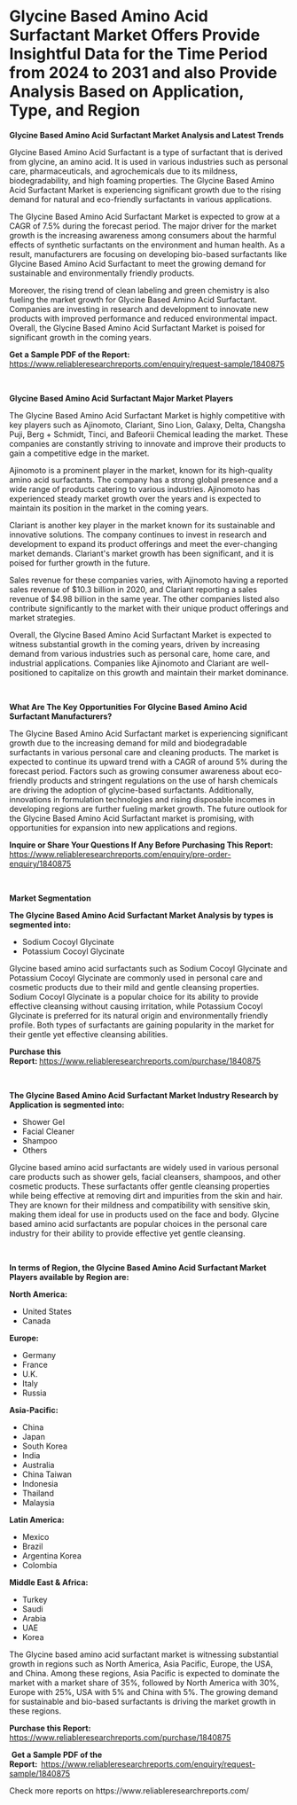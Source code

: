 <p><h1>Glycine Based Amino Acid Surfactant Market Offers Provide Insightful Data for the Time Period from 2024 to 2031 and also Provide Analysis Based on Application, Type, and Region</h1></p><p><strong>Glycine Based Amino Acid Surfactant Market Analysis and Latest Trends</strong></p>
<p><p>Glycine Based Amino Acid Surfactant is a type of surfactant that is derived from glycine, an amino acid. It is used in various industries such as personal care, pharmaceuticals, and agrochemicals due to its mildness, biodegradability, and high foaming properties. The Glycine Based Amino Acid Surfactant Market is experiencing significant growth due to the rising demand for natural and eco-friendly surfactants in various applications.</p><p>The Glycine Based Amino Acid Surfactant Market is expected to grow at a CAGR of 7.5% during the forecast period. The major driver for the market growth is the increasing awareness among consumers about the harmful effects of synthetic surfactants on the environment and human health. As a result, manufacturers are focusing on developing bio-based surfactants like Glycine Based Amino Acid Surfactant to meet the growing demand for sustainable and environmentally friendly products.</p><p>Moreover, the rising trend of clean labeling and green chemistry is also fueling the market growth for Glycine Based Amino Acid Surfactant. Companies are investing in research and development to innovate new products with improved performance and reduced environmental impact. Overall, the Glycine Based Amino Acid Surfactant Market is poised for significant growth in the coming years.</p></p>
<p><strong>Get a Sample PDF of the Report:&nbsp;</strong> <a href="https://www.reliableresearchreports.com/enquiry/request-sample/1840875">https://www.reliableresearchreports.com/enquiry/request-sample/1840875</a></p>
<p>&nbsp;</p>
<p><strong>Glycine Based Amino Acid Surfactant Major Market Players</strong></p>
<p><p>The Glycine Based Amino Acid Surfactant Market is highly competitive with key players such as Ajinomoto, Clariant, Sino Lion, Galaxy, Delta, Changsha Puji, Berg + Schmidt, Tinci, and Bafeorii Chemical leading the market. These companies are constantly striving to innovate and improve their products to gain a competitive edge in the market.</p><p>Ajinomoto is a prominent player in the market, known for its high-quality amino acid surfactants. The company has a strong global presence and a wide range of products catering to various industries. Ajinomoto has experienced steady market growth over the years and is expected to maintain its position in the market in the coming years.</p><p>Clariant is another key player in the market known for its sustainable and innovative solutions. The company continues to invest in research and development to expand its product offerings and meet the ever-changing market demands. Clariant's market growth has been significant, and it is poised for further growth in the future.</p><p>Sales revenue for these companies varies, with Ajinomoto having a reported sales revenue of $10.3 billion in 2020, and Clariant reporting a sales revenue of $4.98 billion in the same year. The other companies listed also contribute significantly to the market with their unique product offerings and market strategies.</p><p>Overall, the Glycine Based Amino Acid Surfactant Market is expected to witness substantial growth in the coming years, driven by increasing demand from various industries such as personal care, home care, and industrial applications. Companies like Ajinomoto and Clariant are well-positioned to capitalize on this growth and maintain their market dominance.</p></p>
<p>&nbsp;</p>
<p><strong>What Are The Key Opportunities For Glycine Based Amino Acid Surfactant Manufacturers?</strong></p>
<p><p>The Glycine Based Amino Acid Surfactant market is experiencing significant growth due to the increasing demand for mild and biodegradable surfactants in various personal care and cleaning products. The market is expected to continue its upward trend with a CAGR of around 5% during the forecast period. Factors such as growing consumer awareness about eco-friendly products and stringent regulations on the use of harsh chemicals are driving the adoption of glycine-based surfactants. Additionally, innovations in formulation technologies and rising disposable incomes in developing regions are further fueling market growth. The future outlook for the Glycine Based Amino Acid Surfactant market is promising, with opportunities for expansion into new applications and regions.</p></p>
<p><strong>Inquire or Share Your Questions If Any Before Purchasing This Report:</strong> <a href="https://www.reliableresearchreports.com/enquiry/pre-order-enquiry/1840875">https://www.reliableresearchreports.com/enquiry/pre-order-enquiry/1840875</a></p>
<p>&nbsp;</p>
<p><strong>Market Segmentation</strong></p>
<p><strong>The Glycine Based Amino Acid Surfactant Market Analysis by types is segmented into:</strong></p>
<p><ul><li>Sodium Cocoyl Glycinate</li><li>Potassium Cocoyl Glycinate</li></ul></p>
<p><p>Glycine based amino acid surfactants such as Sodium Cocoyl Glycinate and Potassium Cocoyl Glycinate are commonly used in personal care and cosmetic products due to their mild and gentle cleansing properties. Sodium Cocoyl Glycinate is a popular choice for its ability to provide effective cleansing without causing irritation, while Potassium Cocoyl Glycinate is preferred for its natural origin and environmentally friendly profile. Both types of surfactants are gaining popularity in the market for their gentle yet effective cleansing abilities.</p></p>
<p><strong>Purchase this Report:&nbsp;</strong><a href="https://www.reliableresearchreports.com/purchase/1840875">https://www.reliableresearchreports.com/purchase/1840875</a></p>
<p>&nbsp;</p>
<p><strong>The Glycine Based Amino Acid Surfactant Market Industry Research by Application is segmented into:</strong></p>
<p><ul><li>Shower Gel</li><li>Facial Cleaner</li><li>Shampoo</li><li>Others</li></ul></p>
<p><p>Glycine based amino acid surfactants are widely used in various personal care products such as shower gels, facial cleansers, shampoos, and other cosmetic products. These surfactants offer gentle cleansing properties while being effective at removing dirt and impurities from the skin and hair. They are known for their mildness and compatibility with sensitive skin, making them ideal for use in products used on the face and body. Glycine based amino acid surfactants are popular choices in the personal care industry for their ability to provide effective yet gentle cleansing.</p></p>
<p>&nbsp;</p>
<p><strong>In terms of Region, the Glycine Based Amino Acid Surfactant Market Players available by Region are:</strong></p>
<p>
    <p> <strong> North America: </strong>
        <ul>
            <li>United States</li>
            <li>Canada</li>
        </ul>
        </p> 
    <p> <strong> Europe: </strong>
        <ul>
            <li>Germany</li>
            <li>France</li>
            <li>U.K.</li>
            <li>Italy</li>
            <li>Russia</li>
        </ul>
        </p> 
    <p> <strong> Asia-Pacific: </strong>
        <ul>
            <li>China</li>
            <li>Japan</li>
            <li>South Korea</li>
            <li>India</li>
            <li>Australia</li>
            <li>China Taiwan</li>
            <li>Indonesia</li>
            <li>Thailand</li>
            <li>Malaysia</li>
        </ul>
        </p> 
    <p> <strong> Latin America: </strong>
        <ul>
            <li>Mexico</li>
            <li>Brazil</li>
            <li>Argentina Korea</li>
            <li>Colombia</li>
        </ul>
        </p> 
    <p> <strong> Middle East & Africa: </strong>
        <ul>
            <li>Turkey</li>
            <li>Saudi</li>
            <li>Arabia</li>
            <li>UAE</li>
            <li>Korea</li>
        </ul>
    </p>
    </p>
<p><p>The Glycine based amino acid surfactant market is witnessing substantial growth in regions such as North America, Asia Pacific, Europe, the USA, and China. Among these regions, Asia Pacific is expected to dominate the market with a market share of 35%, followed by North America with 30%, Europe with 25%, USA with 5% and China with 5%. The growing demand for sustainable and bio-based surfactants is driving the market growth in these regions.</p></p>
<p><strong>Purchase this Report: </strong><a href="https://www.reliableresearchreports.com/purchase/1840875">https://www.reliableresearchreports.com/purchase/1840875</a></p>
<p>&nbsp;<strong>Get a Sample PDF of the Report:&nbsp;&nbsp;</strong><a href="https://www.reliableresearchreports.com/enquiry/request-sample/1840875">https://www.reliableresearchreports.com/enquiry/request-sample/1840875</a></p>
<p><strong></strong></p>
<p>Check more reports on https://www.reliableresearchreports.com/</p>